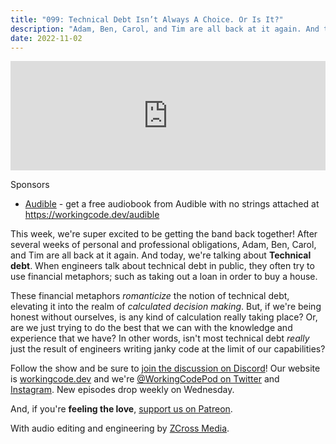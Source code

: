 ```yaml
---
title: "099: Technical Debt Isn’t Always A Choice. Or Is It?"
description: "Adam, Ben, Carol, and Tim are all back at it again. And today, we're talking about technical debt."
date: 2022-11-02
---
```


<iframe allow="autoplay *; encrypted-media *; fullscreen *; clipboard-write" frameborder="0" height="175" style="width:100%;max-width:900px;overflow:hidden;background:transparent;" sandbox="allow-forms allow-popups allow-same-origin allow-scripts allow-storage-access-by-user-activation allow-top-navigation-by-user-activation" src="https://embed.podcasts.apple.com/us/podcast/099-technical-debt-isnt-always-a-choice-or-is-it/id1544142288?i=1000584779305"></iframe>

Sponsors

- [Audible](https://workingcode.dev/audible) - get a free audiobook from Audible with no strings attached at https://workingcode.dev/audible

This week, we're super excited to be getting the band back together! After several weeks of personal and professional obligations, Adam, Ben, Carol, and Tim are all back at it again. And today, we're talking about **Technical debt**. When engineers talk about technical debt in public, they often try to use financial metaphors; such as taking out a loan in order to buy a house.

These financial metaphors _romanticize_ the notion of technical debt, elevating it into the realm of _calculated decision making_. But, if we're being honest without ourselves, is any kind of calculation really taking place? Or, are we just trying to do the best that we can with the knowledge and experience that we have? In other words, isn't most technical debt _really_ just the result of engineers writing janky code at the limit of our capabilities?

Follow the show and be sure to [join the discussion on Discord][working-code-discord]! Our website is [workingcode.dev][working-code] and we're [@WorkingCodePod on Twitter][working-code-twitter] and [Instagram][working-code-instagram]. New episodes drop weekly on Wednesday.

And, if you're **feeling the love**, [support us on Patreon][working-code-patreon].

[working-code]: https://workingcode.dev/
[working-code-discord]: https://workingcode.dev/discord/
[working-code-instagram]: https://www.instagram.com/workingcodepod/
[working-code-patreon]: https://www.patreon.com/workingcodepod
[working-code-twitter]: https://twitter.com/WorkingCodePod

With audio editing and engineering by [ZCross Media](https://www.zcross.media/).
